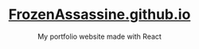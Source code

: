 <div align="center">



<h1><a href="https://frozenassassine.de">FrozenAssassine.github.io</a></h1>

My portfolio website made with React
